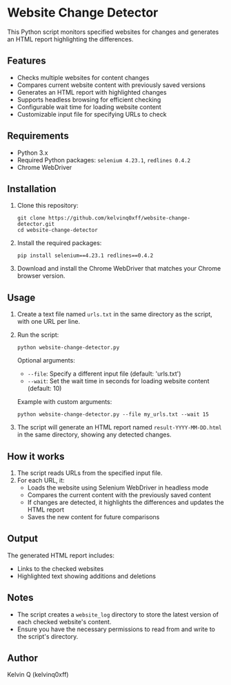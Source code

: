 # Website Change Detector

This Python script monitors specified websites for changes and generates an HTML report highlighting the differences.

## Features

- Checks multiple websites for content changes
- Compares current website content with previously saved versions
- Generates an HTML report with highlighted changes
- Supports headless browsing for efficient checking
- Configurable wait time for loading website content
- Customizable input file for specifying URLs to check

## Requirements

- Python 3.x
- Required Python packages: `selenium 4.23.1`, `redlines 0.4.2`
- Chrome WebDriver

## Installation

1. Clone this repository:
   ```
   git clone https://github.com/kelvinq0xff/website-change-detector.git
   cd website-change-detector
   ```

2. Install the required packages:
   ```
   pip install selenium==4.23.1 redlines==0.4.2
   ```

3. Download and install the Chrome WebDriver that matches your Chrome browser version.

## Usage

1. Create a text file named `urls.txt` in the same directory as the script, with one URL per line.

2. Run the script:
   ```
   python website-change-detector.py
   ```

   Optional arguments:
   - `--file`: Specify a different input file (default: 'urls.txt')
   - `--wait`: Set the wait time in seconds for loading website content (default: 10)

   Example with custom arguments:
   ```
   python website-change-detector.py --file my_urls.txt --wait 15
   ```

3. The script will generate an HTML report named `result-YYYY-MM-DD.html` in the same directory, showing any detected changes.

## How it works

1. The script reads URLs from the specified input file.
2. For each URL, it:
   - Loads the website using Selenium WebDriver in headless mode
   - Compares the current content with the previously saved content
   - If changes are detected, it highlights the differences and updates the HTML report
   - Saves the new content for future comparisons

## Output

The generated HTML report includes:
- Links to the checked websites
- Highlighted text showing additions and deletions

## Notes

- The script creates a `website_log` directory to store the latest version of each checked website's content.
- Ensure you have the necessary permissions to read from and write to the script's directory.

## Author

Kelvin Q (kelvinq0xff)

